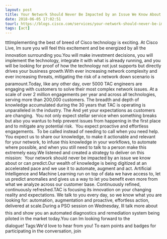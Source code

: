 ```yaml
---
layout: post
title: Your Network Should Never Be Impacted by an Issue We Know About
date: 2018-06-05 17:02:51
tourl: https://blogs.cisco.com/services/your-network-should-never-be-impacted-by-an-issue-we-know-about
tags: [act]
---
```

tttImplementing the best of breed of Cisco technology is exciting. At Cisco Live, Im sure you will feel this excitement and be energized by all the innovation surrounding you.You will make investment decisions, you will implement the technology, integrate it with what is already running, and you will be looking for proof of how the technology not just supports but directly drives your business growth.With ever increasing network complexity and ever increasing threats, mitigating the risk of a network down scenario is paramount.Today, like any other day, over 5000 TAC engineers are engaging with customers to solve their most complex network issues. At a scale of over 2 million engagements per year and across all technologies, serving more than 200,000 customers. The breadth and depth of knowledge accumulated during the 30 years that TAC is operating is unparalleled in the industry. The And yet your expectations as customers are changing.  You not only expect stellar service when something breaks but also you wantus to help prevent issues from happening in the first place and to mitigate any potential risk.  You expect proactive and effortless engagements.  To be called instead of needing to call when you need help.  You expect us to share our knowledge, to make it actionable and relevant for your network, to infuse this knowledge in your workflows, to automate where possible, and when you still need to talk to a person make this extremely easy.We listened and created a strategy to deliver on this mission:  Your network should never be impacted by an issue we know about or can predict.Our wealth of knowledge is being digitized at an accelerated pace and we use it to automate, augment and act. Artificial Intelligence and Machine Learning run on top of data we have access to, let us predict anomalies and gives us a way to let you benefit even more from what we analyze across our customer base. Continuously refined, continuously refreshed.TAC is focusing its innovation on your changing reality and expectations. We talk to you every day, so we know what you are looking for: automation, augmentation and proactive, effortless action, delivered at scale.During a PSO session on Wednesday, Ill talk more about this and show you an automated diagnostics and remediation system being piloted in the market today.You can Im looking forward to the dialogue! Tags:We'd love to hear from you! To earn points and badges for participating in the conversation, join 